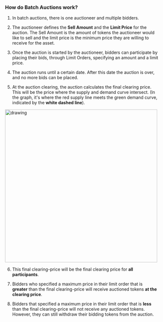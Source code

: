 ### How do Batch Auctions work?

1. In batch auctions, there is one auctioneer and multiple bidders.

2. The auctioneer defines the **Sell Amount** and the **Limit Price** for the auction. The Sell Amount is the amount of tokens the auctioneer would like to sell and the limit price is the minimum price they are willing to receive for the asset.

3. Once the auction is started by the auctioneer, bidders can participate by placing their bids, through Limit Orders, specifying an amount and a limit price.

4. The auction runs until a certain date. After this date the auction is over, and no more bids can be placed.

5. At the auction clearing, the auction calculates the final clearing price. This will be the price where the supply and demand curve intersect. (In the graph, it's where the red supply line meets the green demand curve, indicated by the **white dashed line**).

<img src="/assets/BosonScreenShot.png" alt="drawing" width="500"/>

6. This final clearing-price will be the final clearing price for **all participants**.

7. Bidders who specified a maximum price in their limit order that is **greater** than the final clearing-price will receive auctioned tokens **at the clearing price**.

8. Bidders that specified a maximum price in their limit order that is **less** than the final clearing-price will not receive any auctioned tokens. However, they can still withdraw their bidding tokens from the auction.


